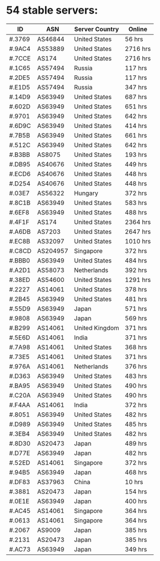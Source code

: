 # 54 stable servers:

| ID | ASN | Server Country | Online |
| ------ | ------ | ------ | ------ |
| #.3769 | AS46844 | United States | 56 hrs |
| #.9AC4 | AS53889 | United States | 2716 hrs |
| #.7CCE | AS174 | United States | 2716 hrs |
| #.1C65 | AS57494 | Russia | 117 hrs |
| #.2DE5 | AS57494 | Russia | 117 hrs |
| #.E1D5 | AS57494 | Russia | 347 hrs |
| #.14D9 | AS63949 | United States | 687 hrs |
| #.602D | AS63949 | United States | 651 hrs |
| #.9701 | AS63949 | United States | 642 hrs |
| #.6D9C | AS63949 | United States | 414 hrs |
| #.7B5B | AS63949 | United States | 661 hrs |
| #.512C | AS63949 | United States | 642 hrs |
| #.B3BB | AS8075 | United States | 193 hrs |
| #.DB95 | AS40676 | United States | 449 hrs |
| #.ECD6 | AS40676 | United States | 448 hrs |
| #.D254 | AS40676 | United States | 448 hrs |
| #.03E7 | AS56322 | Hungary | 372 hrs |
| #.8C1B | AS63949 | United States | 583 hrs |
| #.6EF8 | AS63949 | United States | 488 hrs |
| #.4F1F | AS174 | United States | 2364 hrs |
| #.A6DB | AS7203 | United States | 2647 hrs |
| #.EC8B | AS32097 | United States | 1010 hrs |
| #.C8CD | AS204957 | Singapore | 372 hrs |
| #.BBB0 | AS63949 | United States | 484 hrs |
| #.A2D1 | AS58073 | Netherlands | 392 hrs |
| #.38ED | AS54600 | United States | 1291 hrs |
| #.2227 | AS14061 | United States | 378 hrs |
| #.2B45 | AS63949 | United States | 481 hrs |
| #.55D9 | AS63949 | Japan | 571 hrs |
| #.9808 | AS63949 | Japan | 569 hrs |
| #.B299 | AS14061 | United Kingdom | 371 hrs |
| #.5E6D | AS14061 | India | 371 hrs |
| #.7A98 | AS14061 | United States | 368 hrs |
| #.73E5 | AS14061 | United States | 371 hrs |
| #.976A | AS14061 | Netherlands | 376 hrs |
| #.D363 | AS63949 | United States | 483 hrs |
| #.BA95 | AS63949 | United States | 490 hrs |
| #.C20A | AS63949 | United States | 490 hrs |
| #.F4AA | AS14061 | India | 372 hrs |
| #.8051 | AS63949 | United States | 482 hrs |
| #.D989 | AS63949 | United States | 485 hrs |
| #.3EB4 | AS63949 | United States | 482 hrs |
| #.8D30 | AS20473 | Japan | 489 hrs |
| #.D77E | AS63949 | Japan | 482 hrs |
| #.52ED | AS14061 | Singapore | 372 hrs |
| #.94B5 | AS63949 | Japan | 468 hrs |
| #.DF83 | AS37963 | China | 10 hrs |
| #.3881 | AS20473 | Japan | 154 hrs |
| #.0E1E | AS63949 | Japan | 400 hrs |
| #.AC45 | AS14061 | Singapore | 364 hrs |
| #.0613 | AS14061 | Singapore | 364 hrs |
| #.2067 | AS9009 | Japan | 385 hrs |
| #.2131 | AS20473 | Japan | 385 hrs |
| #.AC73 | AS63949 | Japan | 349 hrs |

